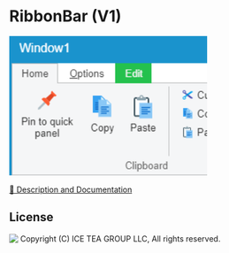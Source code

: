 RibbonBar (V1)
====

<img src="../Support/Images/RibbonBar.png" width="358" height="252">

[📙 Description and Documentation](https://docs.wisej.com/extensions/extensions/ribbonbar)

License
-------
<img src="http://iceteagroup.com/wp-content/uploads/2017/01/Square-64x64-trasp.png" height="20" align="top"> Copyright (C) ICE TEA GROUP LLC, All rights reserved.
